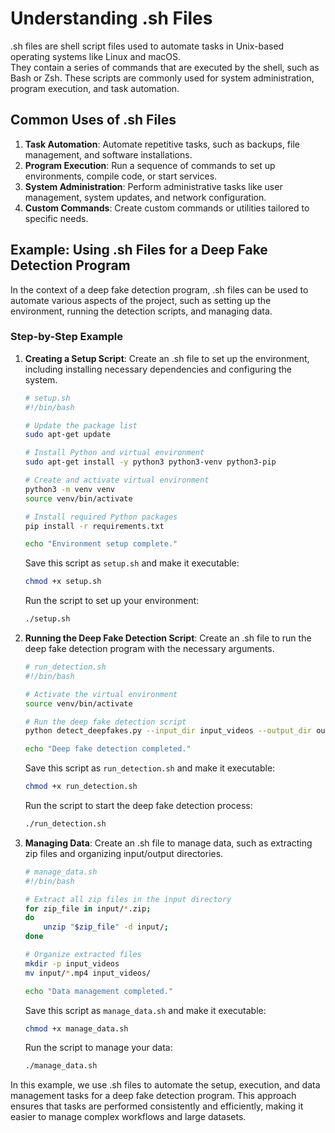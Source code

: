 # Understanding .sh Files

.sh files are shell script files used to automate tasks in Unix-based operating systems like Linux and macOS.  
They contain a series of commands that are executed by the shell, such as Bash or Zsh. These scripts are commonly used for system administration, program execution, and task automation.

## Common Uses of .sh Files

1. **Task Automation**: Automate repetitive tasks, such as backups, file management, and software installations.
2. **Program Execution**: Run a sequence of commands to set up environments, compile code, or start services.
3. **System Administration**: Perform administrative tasks like user management, system updates, and network configuration.
4. **Custom Commands**: Create custom commands or utilities tailored to specific needs.

## Example: Using .sh Files for a Deep Fake Detection Program

In the context of a deep fake detection program, .sh files can be used to automate various aspects of the project, such as setting up the environment, running the detection scripts, and managing data.

### Step-by-Step Example

1. **Creating a Setup Script**: Create an .sh file to set up the environment, including installing necessary dependencies and configuring the system.

    ```sh
    # setup.sh
    #!/bin/bash

    # Update the package list
    sudo apt-get update

    # Install Python and virtual environment
    sudo apt-get install -y python3 python3-venv python3-pip

    # Create and activate virtual environment
    python3 -m venv venv
    source venv/bin/activate

    # Install required Python packages
    pip install -r requirements.txt

    echo "Environment setup complete."
    ```

    Save this script as `setup.sh` and make it executable:

    ```sh
    chmod +x setup.sh
    ```

    Run the script to set up your environment:

    ```sh
    ./setup.sh
    ```

2. **Running the Deep Fake Detection Script**: Create an .sh file to run the deep fake detection program with the necessary arguments.

    ```sh
    # run_detection.sh
    #!/bin/bash

    # Activate the virtual environment
    source venv/bin/activate

    # Run the deep fake detection script
    python detect_deepfakes.py --input_dir input_videos --output_dir output_results

    echo "Deep fake detection completed."
    ```

    Save this script as `run_detection.sh` and make it executable:

    ```sh
    chmod +x run_detection.sh
    ```

    Run the script to start the deep fake detection process:

    ```sh
    ./run_detection.sh
    ```

3. **Managing Data**: Create an .sh file to manage data, such as extracting zip files and organizing input/output directories.

    ```sh
    # manage_data.sh
    #!/bin/bash

    # Extract all zip files in the input directory
    for zip_file in input/*.zip; 
    do 
        unzip "$zip_file" -d input/; 
    done

    # Organize extracted files
    mkdir -p input_videos
    mv input/*.mp4 input_videos/

    echo "Data management completed."
    ```

    Save this script as `manage_data.sh` and make it executable:

    ```sh
    chmod +x manage_data.sh
    ```

    Run the script to manage your data:

    ```sh
    ./manage_data.sh
    ```

In this example, we use .sh files to automate the setup, execution, and data management tasks for a deep fake detection program. This approach ensures that tasks are performed consistently and efficiently, making it easier to manage complex workflows and large datasets.
